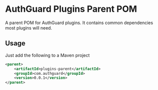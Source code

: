 # AuthGuard Plugins Parent POM
A parent POM for AuthGuard plugins. It contains common dependencies most plugins 
will need.

## Usage
Just add the following to a Maven project
```xml
<parent>
    <artifactId>plugins-parent</artifactId>
    <groupId>com.authguard</groupId>
    <version>0.0.1</version>
</parent>
```
